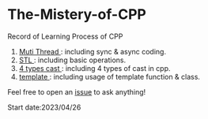 # The-Mistery-of-CPP
Record of Learning Process of CPP

1. [Muti Thread ](https://github.com/Raozey/The-Mistery-of-Cpp/tree/main/muti-thread): including sync & async coding.
2. [STL ](https://github.com/Raozey/The-Mistery-of-Cpp/tree/main/STl): including basic operations.
3. [4 types cast ](https://github.com/Raozey/The-Mistery-of-Cpp/tree/main/4%20types%20cast): including 4 types of cast in cpp.
4. [template ](https://github.com/Raozey/The-Mistery-of-Cpp/tree/main/template): including usage of template function & class.



Feel free to open an [issue](https://github.com/Raozey/The-Mistery-of-Cpp/issues/new) to ask anything!


Start date:2023/04/26
